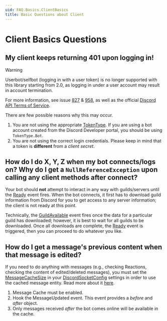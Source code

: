```yaml
---
uid: FAQ.Basics.ClientBasics
title: Basic Questions about Client
---
```


# Client Basics Questions

## My client keeps returning 401 upon logging in!

> [!WARNING]
> Userbot/selfbot (logging in with a user token) is no
> longer supported with this library starting from 2.0, as
> logging in under a user account may result in account termination.
>
> For more information, see issue [827] & [958], as well as the official
> [Discord API Terms of Service].

There are few possible reasons why this may occur.

1. You are not using the appropriate [TokenType]. If you are using a
 bot account created from the Discord Developer portal, you should
 be using `TokenType.Bot`.
2. You are not using the correct login credentials. Please keep in
 mind that a token is **different** from a *client secret*.

[TokenType]: xref:Discord.TokenType
[827]: https://github.com/RogueException/Discord.Net/issues/827
[958]: https://github.com/RogueException/Discord.Net/issues/958
[Discord API Terms of Service]: https://discordapp.com/developers/docs/legal

## How do I do X, Y, Z when my bot connects/logs on? Why do I get a `NullReferenceException` upon calling any client methods after connect?

Your bot should **not** attempt to interact in any way with
guilds/servers until the [Ready] event fires. When the bot
connects, it first has to download guild information from
Discord for you to get access to any server
information; the client is not ready at this point.

Technically, the [GuildAvailable] event fires once the data for a
particular guild has downloaded; however, it is best to wait for all
guilds to be downloaded. Once all downloads are complete, the [Ready]
event is triggered, then you can proceed to do whatever you like.

[Ready]: xref:Discord.WebSocket.DiscordSocketClient.Ready
[GuildAvailable]: xref:Discord.WebSocket.BaseSocketClient.GuildAvailable

## How do I get a message's previous content when that message is edited?

If you need to do anything with messages (e.g., checking Reactions,
checking the content of edited/deleted messages), you must set the
[MessageCacheSize] in your [DiscordSocketConfig] settings in order to
use the cached message entity. Read more about it [here](xref:Guides.Concepts.Events#cacheable).

1. Message Cache must be enabled.
2. Hook the MessageUpdated event. This event provides a *before* and
 *after* object.
3. Only messages received *after* the bot comes online will be
 available in the cache.

[MessageCacheSize]: xref:Discord.WebSocket.DiscordSocketConfig.MessageCacheSize
[DiscordSocketConfig]: xref:Discord.WebSocket.DiscordSocketConfig
[MessageUpdated]: xref:Discord.WebSocket.BaseSocketClient.MessageUpdated